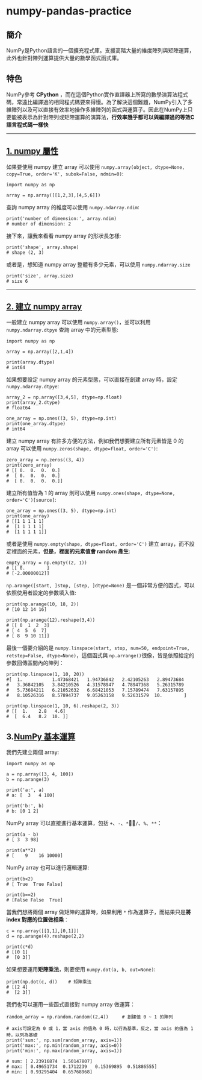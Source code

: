 # numpy-pandas-practice

## 簡介
NumPy是Python語言的一個擴充程式庫。支援高階大量的維度陣列與矩陣運算，此外也針對陣列運算提供大量的數學函式函式庫。

## 特色
NumPy參考 **CPython** ，而在這個Python實作直譯器上所寫的數學演算法程式碼，常遠比編譯過的相同程式碼要來得慢。為了解決這個難題，NumPy引入了多維陣列以及可以直接有效率地操作多維陣列的函式與運算子。因此在NumPy上只要能被表示為針對陣列或矩陣運算的演算法，**行效率幾乎都可以與編譯過的等效C語言程式碼一樣快**

---

## [1. numpy 屬性](https://github.com/Airwavess/numpy-pandas-practice/blob/master/1.%20numpy%20attribute.ipynb)
如果要使用 numpy 建立 array 可以使用 `numpy.array(object, dtype=None, copy=True, order='K', subok=False, ndmin=0)`:
```
import numpy as np

array = np.array([[1,2,3],[4,5,6]])
```

查詢 numpy array 的維度可以使用 `numpy.ndarray.ndim`:
```
print('number of dimension:', array.ndim)
# number of dimension: 2
```

接下來，讓我來看看 numpy array 的形狀長怎樣:
```
print('shape', array.shape)
# shape (2, 3)
```

或者是，想知道 numpy array 整體有多少元素，可以使用 `numpy.ndarray.size`
```
print('size', array.size)
# size 6
```
---

## [2. 建立 numpy array](https://github.com/Airwavess/numpy-pandas-practice/blob/master/2.%20Create%20array.ipynb)

一般建立 numpy array 可以使用 `numpy.array()`，並可以利用 `numpy.ndarray.dtpye` 查詢 array 中的元素型態:
```
import numpy as np

array = np.array([2,1,4])

print(array.dtype)
# int64
```

如果想要設定 numpy array 的元素型態，可以直接在創建 array 時，設定 `numpy.ndarray.dtpye`:
```
array_2 = np.array([3,4,5], dtype=np.float)
print(array_2.dtype)
# float64

one_array = np.ones((3, 5), dtype=np.int)
print(one_array.dtype)
# int64
```

建立 numpy array 有許多方便的方法，例如我們想要建立所有元素皆是 0 的 array 可以使用 `numpy.zeros(shape, dtype=float, order='C')`:
```
zero_array = np.zeros((3, 4))
print(zero_array)
# [[ 0.  0.  0.  0.]
#  [ 0.  0.  0.  0.]
#  [ 0.  0.  0.  0.]]
```

建立所有值皆為 1 的 array 則可以使用 `numpy.ones(shape, dtype=None, order='C')[source]`:
```
one_array = np.ones((3, 5), dtype=np.int)
print(one_array)
# [[1 1 1 1 1]
#  [1 1 1 1 1]
#  [1 1 1 1 1]]
```

或者是使用 `numpy.empty(shape, dtype=float, order='C')` 建立 array，而不設定裡面的元素，**但是，裡面的元素值會 random 產生**:
```
empty_array = np.empty((2, 1))
# [[ 0.        ]
# [-2.00000012]]
```

`np.arange([start, ]stop, [step, ]dtype=None)` 是一個非常方便的函式，可以依照使用者設定的參數填入值:
```
print(np.arange(10, 18, 2))    
# [10 12 14 16]

print(np.arange(12).reshape(3,4))
# [[ 0  1  2  3]
# [ 4  5  6  7]
# [ 8  9 10 11]]
```

最後一個要介紹的是 `numpy.linspace(start, stop, num=50, endpoint=True, retstep=False, dtype=None)`，這個函式與 `np.arrange()`很像，皆是依照給定的參數回傳區間內的陣列：
```
print(np.linspace(1, 10, 20))
#[  1.           1.47368421   1.94736842   2.42105263   2.89473684
#   3.36842105   3.84210526   4.31578947   4.78947368   5.26315789
#   5.73684211   6.21052632   6.68421053   7.15789474   7.63157895
#   8.10526316   8.57894737   9.05263158   9.52631579  10.        ]

print(np.linspace(1, 10, 6).reshape(2, 3))
# [[  1.    2.8   4.6]
#  [  6.4   8.2  10. ]]
```

## 3.[NumPy 基本運算](https://github.com/Airwavess/numpy-pandas-practice/blob/master/3.%20NumPy%20-%20%20fundamental%20operation%20.ipynb)

我們先建立兩個 array:
```
import numpy as np

a = np.array([3, 4, 100])
b = np.arange(3)

print('a:', a)
# a: [  3   4 100]

print('b:', b)
# b: [0 1 2]
```

NumPy array 可以直接進行基本運算，包括 `+`、`-`、`*`、`/`、`%`、`**`：
```
print(a - b)
# [ 3  3 98]

print(a**2)
# [    9    16 10000]
```

NumPy array 也可以進行邏輯運算:
```
print(b<2)
# [ True  True False]

print(b==2)
# [False False  True]
```

當我們想將兩個 array 做矩陣的運算時，如果利用 `*` 作為運算子，而結果只是**將 index 對應的位置做相乘**：
```
c = np.array([[1,1],[0,1]])
d = np.arange(4).reshape(2,2)

print(c*d)
# [[0 1]
#  [0 3]]
```

如果想要運用**矩陣乘法**，則要使用 `numpy.dot(a, b, out=None)`:
```
print(np.dot(c, d))    # 矩陣乘法
# [[2 4]
#  [2 3]]
```

我們也可以運用一些函式直接對 numpy array 做運算：
```
random_array = np.random.random((2,4))     # 創建值 0 ~ 1 的陣列

# axis可設定為 0 或 1，當 axis 的值為 0 時，以行為基準，反之，當 axis 的值為 1 時，以列為基礎
print('sum:', np.sum(random_array, axis=1))    
print('max:', np.min(random_array, axis=0))
print('min:', np.max(random_array, axis=1))

# sum: [ 2.23916874  1.50147807]
# max: [ 0.49651734  0.1712239   0.15369895  0.51886555]
# min: [ 0.93295404  0.65768968]
```
